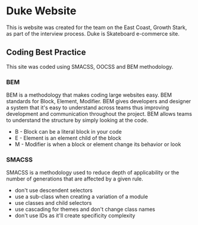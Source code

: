 # Duke Website

This is website was created for the team on the East Coast, Growth Stark, as part of the interview process. Duke is Skateboard e-commerce site.

## Coding Best Practice

This site was coded using SMACSS, OOCSS and BEM methodology.

### BEM

BEM is a methodology that makes coding large websites easy. BEM standards for Block, Element, Modifier. BEM gives developers and designer a system that it's easy to understand across teams thus improving development and communication throughout the project.  BEM allows teams to understand the structure by simply looking at the code. 

* B - Block can be a literal block in your code
* E - Element is an element child of the block
* M - Modifier is when a block or element change its behavior or look

### SMACSS 

SMACSS is a methodology used to reduce depth of applicability or the number of generations that are affected by a given rule.

* don't use descendent selectors
* use a sub-class when creating a variation of a module
* use classes and child selectors
* use cascading for themes and don't change class names
* don't use IDs as it'll create specificity complexity

